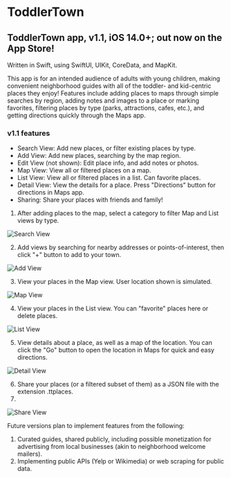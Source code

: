 # ToddlerTown
## ToddlerTown app, v1.1, iOS 14.0+; out now on the App Store!
Written in Swift, using SwiftUI, UIKit, CoreData, and MapKit.


This app is for an intended audience of adults with young children, making convenient neighborhood guides with all of the toddler- and kid-centric places they enjoy! Features include adding places to maps through simple searches by region, adding notes and images to a place or marking favorites, filtering places by type (parks, attractions, cafes, etc.), and getting directions quickly through the Maps app.


### v1.1 features
 - Search View: Add new places, or filter existing places by type.
 - Add View: Add new places, searching by the map region.
 - Edit View (not shown): Edit place info, and add notes or photos.
 - Map View: View all or filtered places on a map.
 - List View: View all or filtered places in a list. Can favorite places.
 - Detail View: View the details for a place. Press "Directions" button for directions in Maps app.
 - Sharing: Share your places with friends and family!

1. After adding places to the map, select a category to filter Map and List views by type.

![Search View](ToddlerTown/Screens/Search-300.png)

2. Add views by searching for nearby addresses or points-of-interest, then click "+" button to add to your town.

![Add View](ToddlerTown/Screens/Add-300.png)

3. View your places in the Map view. User location shown is simulated.

![Map View](ToddlerTown/Screens/Map-300.png)

4. View your places in the List view. You can "favorite" places here or delete places.

![List View](ToddlerTown/Screens/List-300.png)

5. View details about a place, as well as a map of the location. You can click the "Go" button to open the location in Maps for quick and easy directions.

![Detail View](ToddlerTown/Screens/Detail-300.png)

6. Share your places (or a filtered subset of them) as a JSON file with the extension .ttplaces.
7. 
![Share View](ToddlerTown/Screens/Share-300.png)


Future versions plan to implement features from the following:
1. Curated guides, shared publicly, including possible monetization for advertising from local businesses (akin to neighborhood welcome mailers).
2. Implementing public APIs (Yelp or Wikimedia) or web scraping for public data.
